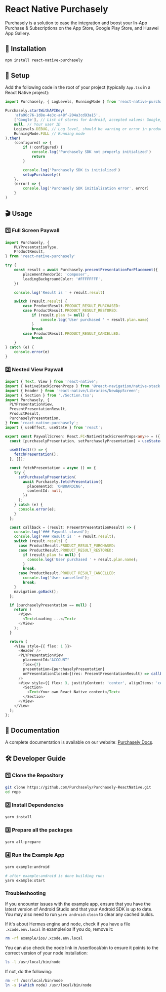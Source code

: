# React Native Purchasely

Purchasely is a solution to ease the integration and boost your In-App Purchase & Subscriptions on the App Store, Google Play Store, and Huawei App Gallery.

## 🚀 Installation

```sh
npm install react-native-purchasely
```

## 🔧 Setup

Add the following code in the root of your project (typically `App.tsx` in a React Native project):

```ts
import Purchasely, { LogLevels, RunningMode } from 'react-native-purchasely'

Purchasely.startWithAPIKey(
    'afa96c76-1d8e-4e3c-a48f-204a3cd93a15',
    ['Google'], // List of stores for Android, accepted values: Google, Huawei, and Amazon
    null, // Your user ID
    LogLevels.DEBUG, // Log level, should be warning or error in production
    RunningMode.FULL // Running mode
).then(
    (configured) => {
        if (!configured) {
            console.log('Purchasely SDK not properly initialized')
            return
        }

        console.log('Purchasely SDK is initialized')
        setupPurchasely()
    },
    (error) => {
        console.log('Purchasely SDK initialization error', error)
    }
)
```

## 🎬 Usage

### 1️⃣ Full Screen Paywall

```ts
import Purchasely, {
    PLYPresentationType,
    ProductResult,
} from 'react-native-purchasely'

try {
    const result = await Purchasely.presentPresentationForPlacement({
        placementVendorId: 'composer',
        loadingBackgroundColor: '#FFFFFFFF',
    })

    console.log('Result is ' + result.result)

    switch (result.result) {
        case ProductResult.PRODUCT_RESULT_PURCHASED:
        case ProductResult.PRODUCT_RESULT_RESTORED:
            if (result.plan != null) {
                console.log('User purchased ' + result.plan.name)
            }
            break
        case ProductResult.PRODUCT_RESULT_CANCELLED:
            break
    }
} catch (e) {
    console.error(e)
}
```

### 2️⃣ Nested View Paywall

```ts
import { Text, View } from 'react-native';
import { NativeStackScreenProps } from '@react-navigation/native-stack';
import { Header } from 'react-native/Libraries/NewAppScreen';
import { Section } from './Section.tsx';
import Purchasely, {
  PLYPresentationView,
  PresentPresentationResult,
  ProductResult,
  PurchaselyPresentation,
} from 'react-native-purchasely';
import { useEffect, useState } from 'react';

export const PaywallScreen: React.FC<NativeStackScreenProps<any>> = ({ navigation }) => {
  const [purchaselyPresentation, setPurchaselyPresentation] = useState<PurchaselyPresentation>();

  useEffect(() => {
    fetchPresentation();
  }, []);

  const fetchPresentation = async () => {
    try {
      setPurchaselyPresentation(
        await Purchasely.fetchPresentation({
          placementId: 'ONBOARDING',
          contentId: null,
        })
      );
    } catch (e) {
      console.error(e);
    }
  };

  const callback = (result: PresentPresentationResult) => {
    console.log('### Paywall closed');
    console.log('### Result is ' + result.result);
    switch (result.result) {
      case ProductResult.PRODUCT_RESULT_PURCHASED:
      case ProductResult.PRODUCT_RESULT_RESTORED:
        if (result.plan != null) {
          console.log('User purchased ' + result.plan.name);
        }
        break;
      case ProductResult.PRODUCT_RESULT_CANCELLED:
        console.log('User cancelled');
        break;
    }
    navigation.goBack();
  };

  if (purchaselyPresentation == null) {
    return (
      <View>
        <Text>Loading ...</Text>
      </View>
    );
  }

  return (
    <View style={{ flex: 1 }}>
      <Header />
      <PLYPresentationView
        placementId="ACCOUNT"
        flex={7}
        presentation={purchaselyPresentation}
        onPresentationClosed={(res: PresentPresentationResult) => callback(res)}
      />
      <View style={{ flex: 3, justifyContent: 'center', alignItems: 'center' }}>
        <Section>
          <Text>Your own React Native content</Text>
        </Section>
      </View>
    </View>
  );
};
```

## 📖 Documentation

A complete documentation is available on our website: [Purchasely Docs](https://docs.purchasely.com/quick-start/sdk-installation/react-native-sdk).

## 🛠️ Developer Guide

### 1️⃣ Clone the Repository

```sh
git clone https://github.com/Purchasely/Purchasely-ReactNative.git
cd repo
```

### 2️⃣ Install Dependencies

```sh
yarn install
```

### 3️⃣ Prepare all the packages

```sh
yarn all:prepare
```

### 4️⃣ Run the Example App

```sh
yarn example:android

# after example:android is done building run:
yarn example:start
```


### Troubleshooting

If you encounter issues with the example app, ensure that you have the latest version of Android Studio and that your Android SDK is up to date. You may also need to run `yarn android:clean` to clear any cached builds.

If it's about Hermes engine and node, check if you have a file `.xcode.env.local` in example/ios
If you do, remove it:
```sh
rm -rf example/ios/.xcode.env.local
```

You can also check the node link in /user/local/bin to ensure it points to the correct version of your node installation:
```sh
ls -l /usr/local/bin/node
```
If not, do the following:
```sh
rm -rf /usr/local/bin/node
ln -s $(which node) /usr/local/bin/node
```